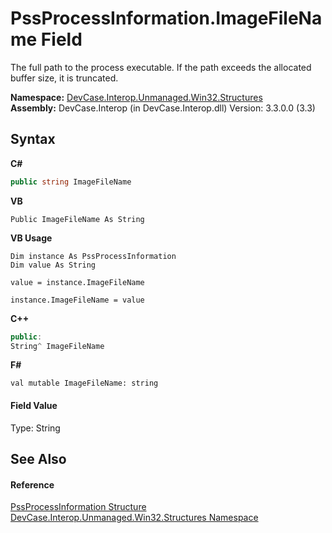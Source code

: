 # PssProcessInformation.ImageFileName Field
 

The full path to the process executable. If the path exceeds the allocated buffer size, it is truncated.

**Namespace:**&nbsp;<a href="N_DevCase_Interop_Unmanaged_Win32_Structures">DevCase.Interop.Unmanaged.Win32.Structures</a><br />**Assembly:**&nbsp;DevCase.Interop (in DevCase.Interop.dll) Version: 3.3.0.0 (3.3)

## Syntax

**C#**<br />
``` C#
public string ImageFileName
```

**VB**<br />
``` VB
Public ImageFileName As String
```

**VB Usage**<br />
``` VB Usage
Dim instance As PssProcessInformation
Dim value As String

value = instance.ImageFileName

instance.ImageFileName = value
```

**C++**<br />
``` C++
public:
String^ ImageFileName
```

**F#**<br />
``` F#
val mutable ImageFileName: string
```


#### Field Value
Type: String

## See Also


#### Reference
<a href="T_DevCase_Interop_Unmanaged_Win32_Structures_PssProcessInformation">PssProcessInformation Structure</a><br /><a href="N_DevCase_Interop_Unmanaged_Win32_Structures">DevCase.Interop.Unmanaged.Win32.Structures Namespace</a><br />